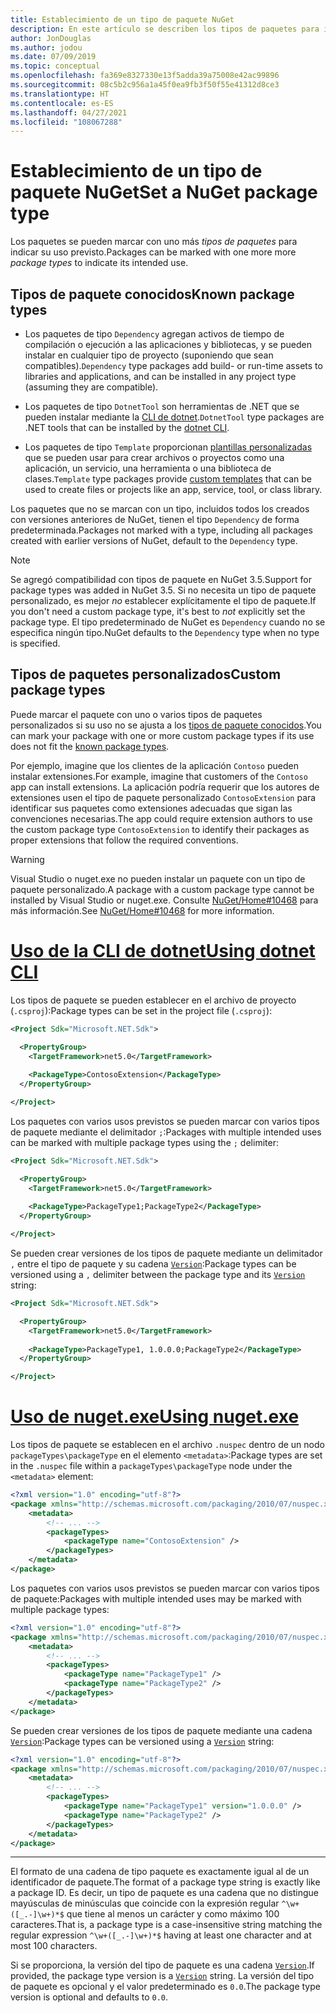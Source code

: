 ```yaml
---
title: Establecimiento de un tipo de paquete NuGet
description: En este artículo se describen los tipos de paquetes para indicar el uso previsto de un paquete.
author: JonDouglas
ms.author: jodou
ms.date: 07/09/2019
ms.topic: conceptual
ms.openlocfilehash: fa369e8327330e13f5adda39a75008e42ac99896
ms.sourcegitcommit: 08c5b2c956a1a45f0ea9fb3f50f55e41312d8ce3
ms.translationtype: HT
ms.contentlocale: es-ES
ms.lasthandoff: 04/27/2021
ms.locfileid: "108067288"
---
```

# <a name="set-a-nuget-package-type"></a><span data-ttu-id="35991-103">Establecimiento de un tipo de paquete NuGet</span><span class="sxs-lookup"><span data-stu-id="35991-103">Set a NuGet package type</span></span>

<span data-ttu-id="35991-104">Los paquetes se pueden marcar con uno más *tipos de paquetes* para indicar su uso previsto.</span><span class="sxs-lookup"><span data-stu-id="35991-104">Packages can be marked with one more more *package types* to indicate its intended use.</span></span>

## <a name="known-package-types"></a><span data-ttu-id="35991-105">Tipos de paquete conocidos</span><span class="sxs-lookup"><span data-stu-id="35991-105">Known package types</span></span>

- <span data-ttu-id="35991-106">Los paquetes de tipo `Dependency` agregan activos de tiempo de compilación o ejecución a las aplicaciones y bibliotecas, y se pueden instalar en cualquier tipo de proyecto (suponiendo que sean compatibles).</span><span class="sxs-lookup"><span data-stu-id="35991-106">`Dependency` type packages add build- or run-time assets to libraries and applications, and can be installed in any project type (assuming they are compatible).</span></span>

- <span data-ttu-id="35991-107">Los paquetes de tipo `DotnetTool` son herramientas de .NET que se pueden instalar mediante la [CLI de dotnet](/dotnet/articles/core/tools/index).</span><span class="sxs-lookup"><span data-stu-id="35991-107">`DotnetTool` type packages are .NET tools that can be installed by the [dotnet CLI](/dotnet/articles/core/tools/index).</span></span>

- <span data-ttu-id="35991-108">Los paquetes de tipo `Template` proporcionan [plantillas personalizadas](/dotnet/core/tools/custom-templates) que se pueden usar para crear archivos o proyectos como una aplicación, un servicio, una herramienta o una biblioteca de clases.</span><span class="sxs-lookup"><span data-stu-id="35991-108">`Template` type packages provide [custom templates](/dotnet/core/tools/custom-templates) that can be used to create files or projects like an app, service, tool, or class library.</span></span>

<span data-ttu-id="35991-109">Los paquetes que no se marcan con un tipo, incluidos todos los creados con versiones anteriores de NuGet, tienen el tipo `Dependency` de forma predeterminada.</span><span class="sxs-lookup"><span data-stu-id="35991-109">Packages not marked with a type, including all packages created with earlier versions of NuGet, default to the `Dependency` type.</span></span>

> [!NOTE]
> <span data-ttu-id="35991-110">Se agregó compatibilidad con tipos de paquete en NuGet 3.5.</span><span class="sxs-lookup"><span data-stu-id="35991-110">Support for package types was added in NuGet 3.5.</span></span>
> <span data-ttu-id="35991-111">Si no necesita un tipo de paquete personalizado, es mejor *no* establecer explícitamente el tipo de paquete.</span><span class="sxs-lookup"><span data-stu-id="35991-111">If you don't need a custom package type, it's best to *not* explicitly set the package type.</span></span>
> <span data-ttu-id="35991-112">El tipo predeterminado de NuGet es `Dependency` cuando no se especifica ningún tipo.</span><span class="sxs-lookup"><span data-stu-id="35991-112">NuGet defaults to the `Dependency` type when no type is specified.</span></span>

## <a name="custom-package-types"></a><span data-ttu-id="35991-113">Tipos de paquetes personalizados</span><span class="sxs-lookup"><span data-stu-id="35991-113">Custom package types</span></span>

<span data-ttu-id="35991-114">Puede marcar el paquete con uno o varios tipos de paquetes personalizados si su uso no se ajusta a los [tipos de paquete conocidos](#known-package-types).</span><span class="sxs-lookup"><span data-stu-id="35991-114">You can mark your package with one or more custom package types if its use does not fit the [known package types](#known-package-types).</span></span>

<span data-ttu-id="35991-115">Por ejemplo, imagine que los clientes de la aplicación `Contoso` pueden instalar extensiones.</span><span class="sxs-lookup"><span data-stu-id="35991-115">For example, imagine that customers of the `Contoso` app can install extensions.</span></span> <span data-ttu-id="35991-116">La aplicación podría requerir que los autores de extensiones usen el tipo de paquete personalizado `ContosoExtension` para identificar sus paquetes como extensiones adecuadas que sigan las convenciones necesarias.</span><span class="sxs-lookup"><span data-stu-id="35991-116">The app could require extension authors to use the custom package type `ContosoExtension` to identify their packages as proper extensions that follow the required conventions.</span></span>

> [!WARNING]
> <span data-ttu-id="35991-117">Visual Studio o nuget.exe no pueden instalar un paquete con un tipo de paquete personalizado.</span><span class="sxs-lookup"><span data-stu-id="35991-117">A package with a custom package type cannot be installed by Visual Studio or nuget.exe.</span></span> <span data-ttu-id="35991-118">Consulte [NuGet/Home#10468](https://github.com/NuGet/Home/issues/10468) para más información.</span><span class="sxs-lookup"><span data-stu-id="35991-118">See [NuGet/Home#10468](https://github.com/NuGet/Home/issues/10468) for more information.</span></span>

# <a name="using-dotnet-cli"></a>[<span data-ttu-id="35991-119">Uso de la CLI de dotnet</span><span class="sxs-lookup"><span data-stu-id="35991-119">Using dotnet CLI</span></span>](#tab/dotnet)

<span data-ttu-id="35991-120">Los tipos de paquete se pueden establecer en el archivo de proyecto (`.csproj`):</span><span class="sxs-lookup"><span data-stu-id="35991-120">Package types can be set in the project file (`.csproj`):</span></span>

```xml
<Project Sdk="Microsoft.NET.Sdk">

  <PropertyGroup>
    <TargetFramework>net5.0</TargetFramework>
    
    <PackageType>ContosoExtension</PackageType>
  </PropertyGroup>

</Project>
```

<span data-ttu-id="35991-121">Los paquetes con varios usos previstos se pueden marcar con varios tipos de paquete mediante el delimitador `;`:</span><span class="sxs-lookup"><span data-stu-id="35991-121">Packages with multiple intended uses can be marked with multiple package types using the `;` delimiter:</span></span>

```xml
<Project Sdk="Microsoft.NET.Sdk">

  <PropertyGroup>
    <TargetFramework>net5.0</TargetFramework>
    
    <PackageType>PackageType1;PackageType2</PackageType>
  </PropertyGroup>

</Project>
```

<span data-ttu-id="35991-122">Se pueden crear versiones de los tipos de paquete mediante un delimitador `,` entre el tipo de paquete y su cadena [`Version`](/dotnet/api/system.version):</span><span class="sxs-lookup"><span data-stu-id="35991-122">Package types can be versioned using a `,` delimiter between the package type and its [`Version`](/dotnet/api/system.version) string:</span></span>

```xml
<Project Sdk="Microsoft.NET.Sdk">

  <PropertyGroup>
    <TargetFramework>net5.0</TargetFramework>
    
    <PackageType>PackageType1, 1.0.0.0;PackageType2</PackageType>
  </PropertyGroup>

</Project>
```

# <a name="using-nugetexe"></a>[<span data-ttu-id="35991-123">Uso de nuget.exe</span><span class="sxs-lookup"><span data-stu-id="35991-123">Using nuget.exe</span></span>](#tab/nugetexe)

<span data-ttu-id="35991-124">Los tipos de paquete se establecen en el archivo `.nuspec` dentro de un nodo `packageTypes\packageType` en el elemento `<metadata>`:</span><span class="sxs-lookup"><span data-stu-id="35991-124">Package types are set in the `.nuspec` file within a `packageTypes\packageType` node under the `<metadata>` element:</span></span>

```xml
<?xml version="1.0" encoding="utf-8"?>
<package xmlns="http://schemas.microsoft.com/packaging/2010/07/nuspec.xsd">
    <metadata>
        <!-- ... -->
        <packageTypes>
            <packageType name="ContosoExtension" />
        </packageTypes>
    </metadata>
</package>
```

<span data-ttu-id="35991-125">Los paquetes con varios usos previstos se pueden marcar con varios tipos de paquete:</span><span class="sxs-lookup"><span data-stu-id="35991-125">Packages with multiple intended uses may be marked with multiple package types:</span></span>

```xml
<?xml version="1.0" encoding="utf-8"?>
<package xmlns="http://schemas.microsoft.com/packaging/2010/07/nuspec.xsd">
    <metadata>
        <!-- ... -->
        <packageTypes>
            <packageType name="PackageType1" />
            <packageType name="PackageType2" />
        </packageTypes>
    </metadata>
</package>
```

<span data-ttu-id="35991-126">Se pueden crear versiones de los tipos de paquete mediante una cadena [`Version`](/dotnet/api/system.version):</span><span class="sxs-lookup"><span data-stu-id="35991-126">Package types can be versioned using a [`Version`](/dotnet/api/system.version) string:</span></span>

```xml
<?xml version="1.0" encoding="utf-8"?>
<package xmlns="http://schemas.microsoft.com/packaging/2010/07/nuspec.xsd">
    <metadata>
        <!-- ... -->
        <packageTypes>
            <packageType name="PackageType1" version="1.0.0.0" />
            <packageType name="PackageType2" />
        </packageTypes>
    </metadata>
</package>
```

---

<span data-ttu-id="35991-127">El formato de una cadena de tipo paquete es exactamente igual al de un identificador de paquete.</span><span class="sxs-lookup"><span data-stu-id="35991-127">The format of a package type string is exactly like a package ID.</span></span> <span data-ttu-id="35991-128">Es decir, un tipo de paquete es una cadena que no distingue mayúsculas de minúsculas que coincide con la expresión regular `^\w+([_.-]\w+)*$` que tiene al menos un carácter y como máximo 100 caracteres.</span><span class="sxs-lookup"><span data-stu-id="35991-128">That is, a package type is a case-insensitive string matching the regular expression `^\w+([_.-]\w+)*$` having at least one character and at most 100 characters.</span></span>

<span data-ttu-id="35991-129">Si se proporciona, la versión del tipo de paquete es una cadena [`Version`](/dotnet/api/system.version).</span><span class="sxs-lookup"><span data-stu-id="35991-129">If provided, the package type version is a [`Version`](/dotnet/api/system.version) string.</span></span> <span data-ttu-id="35991-130">La versión del tipo de paquete es opcional y el valor predeterminado es `0.0`.</span><span class="sxs-lookup"><span data-stu-id="35991-130">The package type version is optional and defaults to `0.0`.</span></span>
